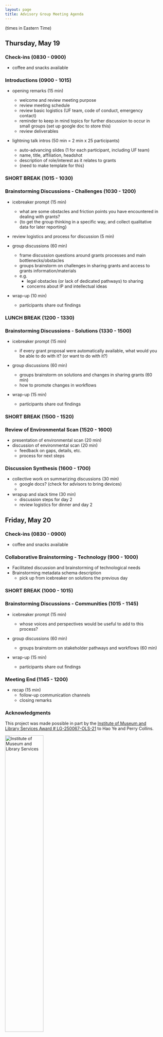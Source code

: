 ```yaml
---
layout: page
title: Advisory Group Meeting Agenda
---
```

(times in Eastern Time)

## Thursday, May 19

### Check-ins (0830 - 0900)

* coffee and snacks available

### Introductions (0900 - 1015)

* opening remarks (15 min)
  - welcome and review meeting purpose
  - review meeting schedule
  - review basic logistics (UF team, code of conduct, emergency contact)
  - reminder to keep in mind topics for further discussion to occur in small groups (set up google doc to store this)
  - review deliverables

* lightning talk intros (50 min = 2 min x 25 participants)
  - auto-advancing slides (1 for each participant, including UF team)
  - name, title, affiliation, headshot
  - description of role/interest as it relates to grants
  - {need to make template for this}

### SHORT BREAK (1015 - 1030)

### Brainstorming Discussions - Challenges (1030 - 1200)

* icebreaker prompt (15 min)
  - what are some obstacles and friction points you have encountered in dealing with grants?
  - {to get the group thinking in a specific way, and collect qualitative data for later reporting}
  
* review logistics and process for discussion (5 min)

* group discussions (60 min)
  - frame discussion questions around grants processes and main bottlenecks/obstacles
  - groups brainstorm on challenges in sharing grants and access to grants information/materials
  - e.g.
    + legal obstacles (or lack of dedicated pathways) to sharing
    + concerns about IP and intellectual ideas

* wrap-up (10 min)
  - participants share out findings

### LUNCH BREAK (1200 - 1330)

### Brainstorming Discussions - Solutions (1330 - 1500)

* icebreaker prompt (15 min)
  - if every grant proposal were automatically available, what would you be able to do with it? (or want to do with it?)

* group discussions (60 min)
  - groups brainstorm on solutions and changes in sharing grants (60 min)
  - how to promote changes in workflows

* wrap-up (15 min)
  - participants share out findings

### SHORT BREAK (1500 - 1520)

### Review of Environmental Scan (1520 - 1600)

* presentation of environmental scan (20 min)
* discussion of environmental scan (20 min)
  - feedback on gaps, details, etc.
  - process for next steps

### Discussion Synthesis (1600 - 1700)

* collective work on summarizing discussions (30 min)
  - google docs? (check for advisors to bring devices)
  - 
* wrapup and slack time (30 min)
  - discussion steps for day 2
  - review logistics for dinner and day 2

## Friday, May 20

### Check-ins (0830 - 0900)

* coffee and snacks available

### Collaborative Brainstorming - Technology (900 - 1000)

* Facilitated discussion and brainstorming of technological needs
* Brainstorming metadata schema description
  - pick up from icebreaker on solutions the previous day

### SHORT BREAK (1000 - 1015)

### Brainstorming Discussions - Communities (1015 - 1145)

* icebreaker prompt (15 min)
  - whose voices and perspectives would be useful to add to this process?
  
* group discussions (60 min)
  - groups brainstorm on stakeholder pathways and workflows (60 min)

* wrap-up (15 min)
  - participants share out findings

### Meeting End (1145 - 1200)

* recap (15 min)
  - follow-up communication channels
  - closing remarks

### Acknowledgments

This project was made possible in part by the [Institute of Museum and Library Services Award # LG-250067-OLS-21](https://www.imls.gov/grants/awarded/lg-250067-ols-21) to Hao Ye and Perry Collins. 

<img src = "assets/imls_logo_black.jpg" width = "50%" alt = "Institute of Museum and Library Services">